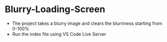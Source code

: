 # Blurry-Loading-Screen

- The project takes a blurry image and clears the blurriness starting from 0-100%
- Run the index file using VS Code Live Server
